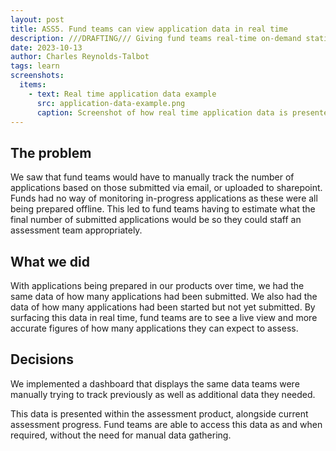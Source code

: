 ```yaml
---
layout: post
title: ASS5. Fund teams can view application data in real time
description: ///DRAFTING/// Giving fund teams real-time on-demand statistical data to help them plan resource allocation and reduce support requests
date: 2023-10-13
author: Charles Reynolds-Talbot
tags: learn
screenshots:
  items:
    - text: Real time application data example
      src: application-data-example.png
      caption: Screenshot of how real time application data is presented to fund policy and assessment teams
---
```


## The problem
We saw that fund teams would have to manually track the number of applications based on those submitted via email, or uploaded to sharepoint. Funds had no way of monitoring in-progress applications as these were all being prepared offline. This led to fund teams having to estimate what the final number of submitted applications would be so they could staff an assessment team appropriately.

## What we did
With applications being prepared in our products over time, we had the same data of how many applications had been submitted. We also had the data of how many applications had been started but not yet submitted. By surfacing this data in real time, fund teams are to see a live view and more accurate figures of how many applications they can expect to assess.

## Decisions
We implemented a dashboard that displays the same data teams were manually trying to track previously as well as additional data they needed.

This data is presented within the assessment product, alongside current assessment progress. Fund teams are able to access this data as and when required, without the need for manual data gathering. 